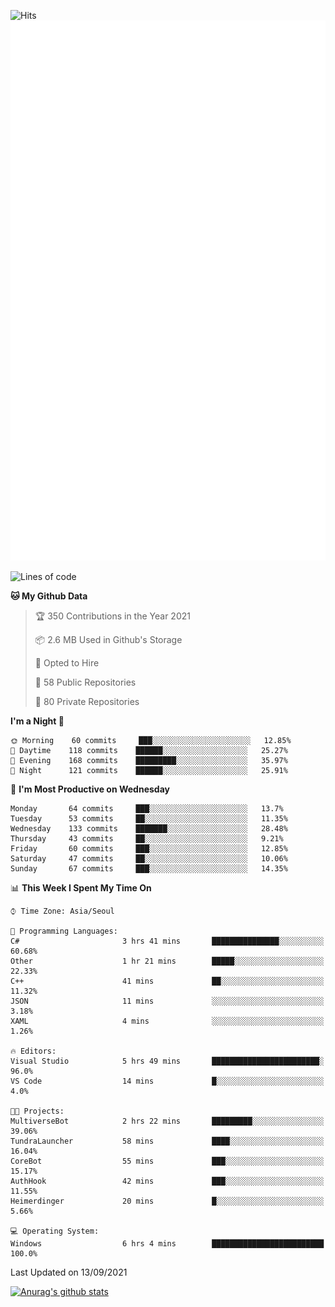 ![Hits](https://hits.seeyoufarm.com/api/count/incr/badge.svg?url=https%3A%2F%2Fgithub.com%2Fkokose1234&count_bg=%2379C83D&title_bg=%23555555&icon=apple.svg&icon_color=%23E7E7E7&title=hits&edge_flat=false)
<br/>
![Metrics](https://github.com/kokose1234/kokose1234/blob/main/github-metrics.svg)

<!--START_SECTION:waka-->
![Lines of code](https://img.shields.io/badge/From%20Hello%20World%20I%27ve%20Written-12.4%20million%20lines%20of%20code-blue)

**🐱 My Github Data** 

> 🏆 350 Contributions in the Year 2021
 > 
> 📦 2.6 MB Used in Github's Storage 
 > 
> 💼 Opted to Hire
 > 
> 📜 58 Public Repositories 
 > 
> 🔑 80 Private Repositories  
 > 
**I'm a Night 🦉** 

```text
🌞 Morning    60 commits     ███░░░░░░░░░░░░░░░░░░░░░░   12.85% 
🌆 Daytime    118 commits    ██████░░░░░░░░░░░░░░░░░░░   25.27% 
🌃 Evening    168 commits    █████████░░░░░░░░░░░░░░░░   35.97% 
🌙 Night      121 commits    ██████░░░░░░░░░░░░░░░░░░░   25.91%

```
📅 **I'm Most Productive on Wednesday** 

```text
Monday       64 commits     ███░░░░░░░░░░░░░░░░░░░░░░   13.7% 
Tuesday      53 commits     ██░░░░░░░░░░░░░░░░░░░░░░░   11.35% 
Wednesday    133 commits    ███████░░░░░░░░░░░░░░░░░░   28.48% 
Thursday     43 commits     ██░░░░░░░░░░░░░░░░░░░░░░░   9.21% 
Friday       60 commits     ███░░░░░░░░░░░░░░░░░░░░░░   12.85% 
Saturday     47 commits     ██░░░░░░░░░░░░░░░░░░░░░░░   10.06% 
Sunday       67 commits     ███░░░░░░░░░░░░░░░░░░░░░░   14.35%

```


📊 **This Week I Spent My Time On** 

```text
⌚︎ Time Zone: Asia/Seoul

💬 Programming Languages: 
C#                       3 hrs 41 mins       ███████████████░░░░░░░░░░   60.68% 
Other                    1 hr 21 mins        █████░░░░░░░░░░░░░░░░░░░░   22.33% 
C++                      41 mins             ██░░░░░░░░░░░░░░░░░░░░░░░   11.32% 
JSON                     11 mins             ░░░░░░░░░░░░░░░░░░░░░░░░░   3.18% 
XAML                     4 mins              ░░░░░░░░░░░░░░░░░░░░░░░░░   1.26%

🔥 Editors: 
Visual Studio            5 hrs 49 mins       ████████████████████████░   96.0% 
VS Code                  14 mins             █░░░░░░░░░░░░░░░░░░░░░░░░   4.0%

🐱‍💻 Projects: 
MultiverseBot            2 hrs 22 mins       █████████░░░░░░░░░░░░░░░░   39.06% 
TundraLauncher           58 mins             ████░░░░░░░░░░░░░░░░░░░░░   16.04% 
CoreBot                  55 mins             ███░░░░░░░░░░░░░░░░░░░░░░   15.17% 
AuthHook                 42 mins             ███░░░░░░░░░░░░░░░░░░░░░░   11.55% 
Heimerdinger             20 mins             █░░░░░░░░░░░░░░░░░░░░░░░░   5.66%

💻 Operating System: 
Windows                  6 hrs 4 mins        █████████████████████████   100.0%

```


 Last Updated on 13/09/2021
<!--END_SECTION:waka-->

[![Anurag's github stats](https://github-readme-stats.vercel.app/api?username=kokose1234&theme=dracula)](https://github.com/anuraghazra/github-readme-stats)



	
